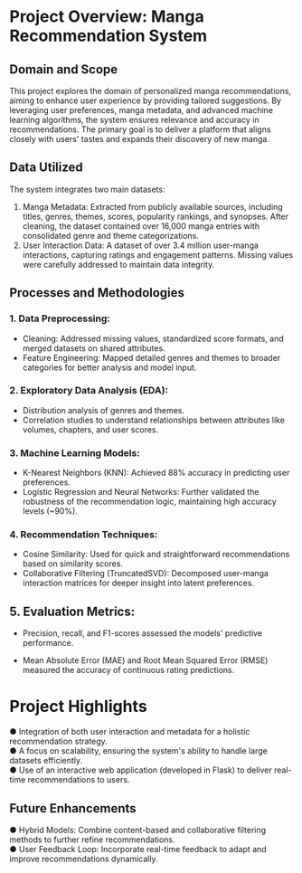 
# Project Overview: Manga Recommendation System
## Domain and Scope
This project explores the domain of personalized manga recommendations, aiming to enhance
user experience by providing tailored suggestions. By leveraging user preferences, manga
metadata, and advanced machine learning algorithms, the system ensures relevance and
accuracy in recommendations. The primary goal is to deliver a platform that aligns closely with
users' tastes and expands their discovery of new manga.  
## Data Utilized  
The system integrates two main datasets:  
1. Manga Metadata: Extracted from publicly available sources, including titles, genres,
themes, scores, popularity rankings, and synopses. After cleaning, the dataset contained
over 16,000 manga entries with consolidated genre and theme categorizations.  
2. User Interaction Data: A dataset of over 3.4 million user-manga interactions, capturing
ratings and engagement patterns. Missing values were carefully addressed to maintain
data integrity.   
## Processes and Methodologies  
### 1. Data Preprocessing:  
  - Cleaning: Addressed missing values, standardized score formats, and merged
datasets on shared attributes.  
  - Feature Engineering: Mapped detailed genres and themes to broader
categories for better analysis and model input.    

### 2. Exploratory Data Analysis (EDA):   
-  Distribution analysis of genres and themes.    
-  Correlation studies to understand relationships between attributes like volumes,
chapters, and user scores.  
### 3. Machine Learning Models:  
- K-Nearest Neighbors (KNN): Achieved 88% accuracy in predicting user
preferences.  
- Logistic Regression and Neural Networks: Further validated the robustness of
the recommendation logic, maintaining high accuracy levels (~90%).

### 4. Recommendation Techniques:
- Cosine Similarity: Used for quick and straightforward recommendations based
on similarity scores.
- Collaborative Filtering (TruncatedSVD): Decomposed user-manga interaction
matrices for deeper insight into latent preferences.

## 5. Evaluation Metrics:
- Precision, recall, and F1-scores assessed the models' predictive performance.  

- Mean Absolute Error (MAE) and Root Mean Squared Error (RMSE) measured
the accuracy of continuous rating predictions.  

# Project Highlights  
● Integration of both user interaction and metadata for a holistic recommendation strategy.  
● A focus on scalability, ensuring the system's ability to handle large datasets efficiently.    
● Use of an interactive web application (developed in Flask) to deliver real-time recommendations to users.  
## Future Enhancements
● Hybrid Models: Combine content-based and collaborative filtering methods to further
refine recommendations.  
● User Feedback Loop: Incorporate real-time feedback to adapt and improve
recommendations dynamically.  
